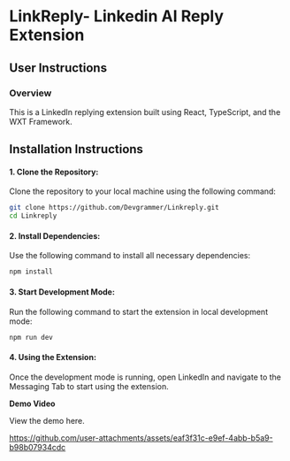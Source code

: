 

# LinkReply- Linkedin AI Reply Extension 
## User Instructions
### Overview
This is a LinkedIn replying extension built using React, TypeScript, and the WXT Framework.

##  Installation Instructions
#### 1. Clone the Repository:
Clone the repository to your local machine using the following command:

```bash
git clone https://github.com/Devgrammer/Linkreply.git
cd Linkreply 
``` 
#### 2. Install Dependencies:
Use the following command to install all necessary dependencies:

```bash
npm install
```
#### 3. Start Development Mode:
Run the following command to start the extension in local development mode:

```bash
npm run dev
```
#### 4. Using the Extension:
Once the development mode is running, open LinkedIn and navigate to the Messaging Tab to start using the extension.

**Demo Video**

View the demo here.

https://github.com/user-attachments/assets/eaf3f31c-e9ef-4abb-b5a9-b98b07934cdc




